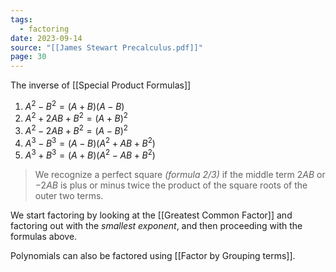 ```yaml
---
tags:
  - factoring
date: 2023-09-14
source: "[[James Stewart Precalculus.pdf]]"
page: 30
---
```

The inverse of [[Special Product Formulas]]

1. $A^2-B^2=(A+B)(A-B)$ 
2. $A^2+2AB+B^2=(A+B)^2$
3. $A^2-2AB+B^2=(A-B)^2$
4. $A^{3}-B^{3}=(A-B)(A^2+AB+B^2)$    
5. $A^{3}+B^{3}=(A+B)(A^2-AB+B^2)$

>We recognize a perfect square *(formula 2/3)* if the middle term $2AB$ or $-2AB$ is plus or minus twice the product of the square roots of the outer two terms.

We start factoring by looking at the [[Greatest Common Factor]] and factoring out with the *smallest exponent*, and then proceeding with the formulas above.

Polynomials can also be factored using [[Factor by Grouping terms]].
